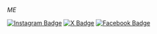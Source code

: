 *ME*


[![Instagram Badge](https://img.shields.io/badge/-r.aihanism-f01397?style=flat&logo=Instagram&logoColor=white&link=https://www.instagram.com/r.aihanism/)](https://www.instagram.com/r.aihanism/)
[![X Badge](https://img.shields.io/badge/-r_aihanism-000000?style=flat&logo=X&logoColor=white&link=https://x.com/r_aihanism)](https://x.com/r_aihanism)
[![Facebook Badge](https://img.shields.io/badge/-Raihan%20Fitra%20I-1877F2?style=flat&logo=Facebook&logoColor=white&link=https://www.facebook.com/profile.php?id=100069255102020)](https://www.facebook.com/profile.php?id=100069255102020)
